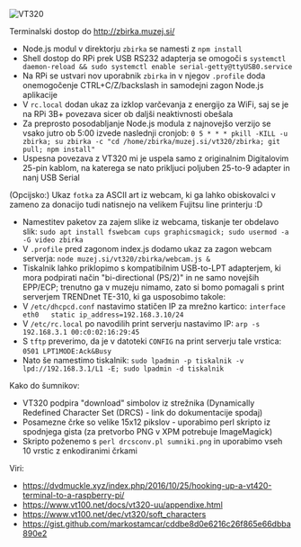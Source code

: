 ![VT320](https://raw.githubusercontent.com/markostamcar/muzej.si/master/vt320/vt320.jpg)

Terminalski dostop do http://zbirka.muzej.si/
- Node.js modul v direktorju `zbirka` se namesti z `npm install`
- Shell dostop do RPi prek USB RS232 adapterja se omogoči s `systemctl daemon-reload && sudo systemctl enable serial-getty@ttyUSB0.service`
- Na RPi se ustvari nov uporabnik `zbirka` in v njegov `.profile` doda onemogočenje CTRL+C/Z/backslash in samodejni zagon Node.js aplikacije
- V `rc.local` dodan ukaz za izklop varčevanja z energijo za WiFi, saj se je na RPi 3B+ povezava sicer ob daljši neaktivnosti obešala
- Za preprosto posodabljanje Node.js modula z najnovejšo verzijo se vsako jutro ob 5:00 izvede naslednji cronjob:
`0 5 * * * pkill -KILL -u zbirka; su zbirka -c "cd /home/zbirka/muzej.si/vt320/zbirka; git pull; npm install"`
- Uspesna povezava z VT320 mi je uspela samo z originalnim Digitalovim 25-pin kablom, na katerega se nato prikljuci poljuben 25-to-9 adapter in nanj USB Serial

(Opcijsko:) Ukaz `fotka` za ASCII art iz webcam, ki ga lahko obiskovalci v zameno za donacijo tudi natisnejo na velikem Fujitsu line printerju :D

- Namestitev paketov za zajem slike iz webcama, tiskanje ter obdelavo slik:
`sudo apt install fswebcam cups graphicsmagick; sudo usermod -a -G video zbirka`
- V `.profile` pred zagonom index.js dodamo ukaz za zagon webcam serverja: `node muzej.si/vt320/zbirka/webcam.js &`
- Tiskalnik lahko priklopimo s kompatibilnim USB-to-LPT adapterjem, ki mora podpirati način "bi-directional (PS/2)" in ne samo novejših EPP/ECP; trenutno ga v muzeju nimamo, zato si bomo pomagali s print serverjem TRENDnet TE-310, ki ga usposobimo takole:
- V `/etc/dhcpcd.conf` nastavimo statičen IP za mrežno kartico: `interface eth0   static ip_address=192.168.3.10/24`
- V `/etc/rc.local` po navodilih print serverju nastavimo IP: `arp -s 192.168.3.1 00:c0:02:16:29:45`
- S `tftp` preverimo, da je v datoteki `CONFIG` na print serverju tale vrstica: `0501 LPT1MODE:Ack&Busy`
- Nato še namestimo tiskalnik: `sudo lpadmin -p tiskalnik -v lpd://192.168.3.1/L1 -E; sudo lpadmin -d tiskalnik`

Kako do šumnikov:
- VT320 podpira "download" simbolov iz strežnika (Dynamically Redefined Character Set (DRCS) - link do dokumentacije spodaj)
- Posamezne črke so velike 15x12 pikslov - uporabimo perl skripto iz spodnjega gista (za pretvorbo PNG v XPM potrebuje ImageMagick)
- Skripto poženemo s `perl drcsconv.pl sumniki.png` in uporabimo vseh 10 vrstic z enkodiranimi črkami

Viri:
- https://dvdmuckle.xyz/index.php/2016/10/25/hooking-up-a-vt420-terminal-to-a-raspberry-pi/
- https://www.vt100.net/docs/vt320-uu/appendixe.html
- https://www.vt100.net/dec/vt320/soft_characters
- https://gist.github.com/markostamcar/cddbe8d0e6216c26f865e66dbba890e2
